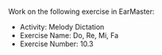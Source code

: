 Work on the following exercise in EarMaster:
- Activity: Melody Dictation
- Exercise Name: Do, Re, Mi, Fa
- Exercise Number: 10.3
